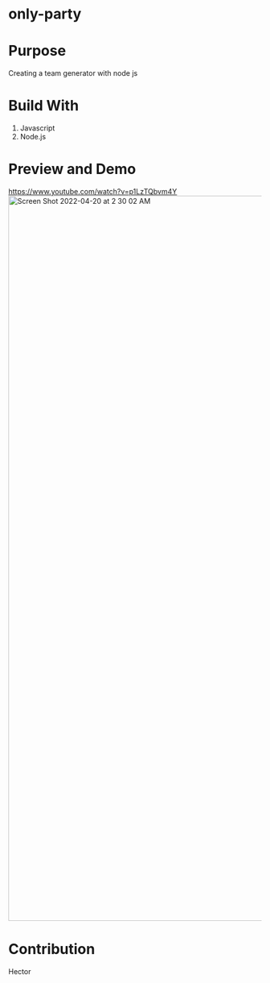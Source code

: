 # only-party

# Purpose
Creating a team generator with node js 

# Build With 

1. Javascript
2. Node.js

# Preview and Demo

https://www.youtube.com/watch?v=p1LzTQbvm4Y
<img width="1440" alt="Screen Shot 2022-04-20 at 2 30 02 AM" src="https://user-images.githubusercontent.com/95262020/164197721-e5b53abb-b3ad-4e39-9aa0-0c48b9f8de14.png">

# Contribution

Hector
